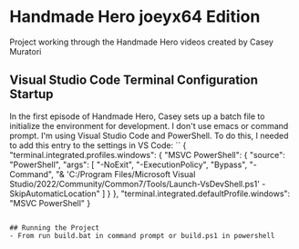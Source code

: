 # Handmade Hero joeyx64 Edition
Project working through the Handmade Hero videos created by Casey Muratori

## Visual Studio Code Terminal Configuration Startup
In the first episode of Handmade Hero, Casey sets up a batch file to initialize the environment for development. I don't use emacs or command prompt. I'm using Visual Studio Code and PowerShell. To do this, I needed to add this entry to the settings in VS Code:
``
{
    "terminal.integrated.profiles.windows": {
        "MSVC PowerShell": {
            "source": "PowerShell",
            "args": [
            "-NoExit",
            "-ExecutionPolicy", "Bypass",
            "-Command",
            "& 'C:/Program Files/Microsoft Visual Studio/2022/Community/Common7/Tools/Launch-VsDevShell.ps1' -SkipAutomaticLocation"
        ]
        }
    },
    "terminal.integrated.defaultProfile.windows": "MSVC PowerShell"
}
```

## Running the Project
- From run build.bat in command prompt or build.ps1 in powershell